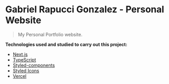 # Gabriel Rapucci Gonzalez - Personal Website

> My Personal Portfolio website.

**Technologies used and studied to carry out this project:** <br>

- [Next.js](https://nextjs.org/)
- [TypeScript](https://www.typescriptlang.org/)
- [Styled-components](https://styled-components.com/)
- [Styled Icons](https://styled-icons.dev/)
- [Vercel](https://www.vercel.com)
